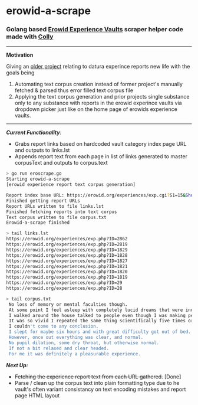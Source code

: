 # erowid-a-scrape
### Golang based [Erowid Experience Vaults](https://erowid.org/experiences/exp_front.shtml) scraper helper code made with [Colly](https://github.com/gocolly/colly)

---
**Motivation**

Giving an [older project](https://github.com/Bedrovelsen/erowid-a-scrape/raw/master/daturagen3.png) relating to datura experince reports new life with the goals being

>>>
1) Automating text corpus creation instead of former project's manually fetched & parsed thus error filled text corpus file
2) Applying the text corpus generation and prior projects single substance only to any substance with reports in the erowid experince vaults via dropdown picker just like on the home page of erowids experience vaults.

---

_**Current Functionality**:_
- Grabs report links based on hardcoded vault category index page URL and outputs to links.lst
- Appends report text from each page in list of links generated to master corpusText and outputs to corpus.text

``` bash
> go run eroscrape.go
Starting erowid-a-scrape
[erowid experience report text corpus generation]

Report index base URL: https://erowid.org/experiences/exp.cgi?S1=15&ShowViews=0&Cellar=0&Start=0&Max=500
Finished getting report URLs
Report URLs written to file links.lst
Finished fetching reports into text corpus
Text corpus written to file corpus.txt
Erowid-a-scrape finished

> tail links.lst 
https://erowid.org/experiences/exp.php?ID=2862
https://erowid.org/experiences/exp.php?ID=2819
https://erowid.org/experiences/exp.php?ID=1829
https://erowid.org/experiences/exp.php?ID=1828
https://erowid.org/experiences/exp.php?ID=1827
https://erowid.org/experiences/exp.php?ID=1821
https://erowid.org/experiences/exp.php?ID=1820
https://erowid.org/experiences/exp.php?ID=1819
https://erowid.org/experiences/exp.php?ID=29
https://erowid.org/experiences/exp.php?ID=28

> tail corpus.txt 
 No loss of memory or mental faculties though.
 At some point I feel asleep with completely lucid dreams that were indistinguishable from reality.
 I walked around the house talked to people even though I was making people do things by thought, until I realized I was still in bed.
 It was so vivid I repeated the same thing scientifically five times or so to see if it was real or not.
 I couldn't come to any conclusion.
 I slept for maybe six hours and with great difficulty got out of bed.
 However, once out everything was clear, and normal.
 No pupil dilation, some dry throat, but otherwise normal.
 If not a bit relaxed and clear headed.
 For me it was definitely a pleasurable experience.
```

_**Next Up:**_
- ~~Fetching the experience report text from each URL gathered.~~ [Done]
- Parse / clean up the corpus text into plain formatting type due to he vault's often variant consistancy on text encoding mistakes and report page HTML layout
